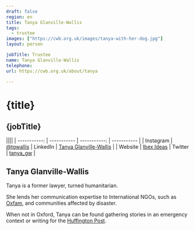 ```yaml
---
draft: false
region: en
title: Tanya Glanville-Wallis
tags:
  - trustee
images: ["https://cwb.org.uk/images/tanya-with-her-dog.jpg"]
layout: person

jobTitle: Trustee
name: Tanya Glanville-Wallis
telephone:
url: https://cwb.org.uk/about/tanya

---
```


# {title}
## {jobTitle}

||||
| -----------: | ----------- | -----------: | ----------- |
| Instagram | [@tgwallis](https://www.instagram.com/tgwallis) | LinkedIn | [Tanya Glanville-Wallis](https://www.linkedin.com/in/tanya-glanville-wallis-4378441b/) |
| Website | [Ibex Ideas](https://twitter.com/ibex_ideas) | Twitter | [tanya_gw](https://twitter.com/tanya_gw) |


## Tanya Glanville-Wallis

Tanya is a former lawyer, turned humanitarian.

She lends her communication expertise to International NGOs, such as [Oxfam](https://www.ibex-ideas.com/stories/), and communities affected by&nbsp;disaster.

When not in Oxford, Tanya can be found gathering stories in an emergency context or writing for the [Huffington&nbsp;Post](https://www.huffpost.com/author/tanya-glanvillewallis)<!-- these thoughts and photos are from 2017, 2018 -->.

<!--or gallivanting up glaciated mountains or chasing after Nelson, her beloved Sealyham Terrier!-->

<!--
• Tanya Glanville-Wallis (rated out of 3):
- performance:
  - Provides comms support when there is a specific request.
- trust:
  - what things will make her more pro-active?
-->